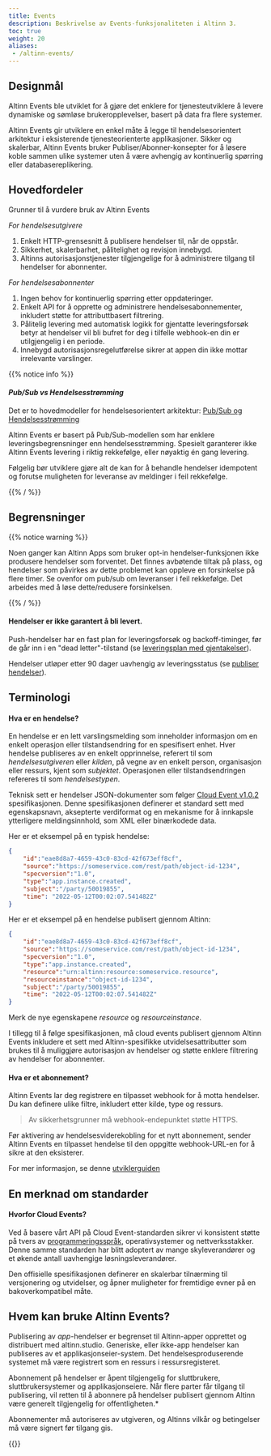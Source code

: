 ```yaml
---
title: Events
description: Beskrivelse av Events-funksjonaliteten i Altinn 3.
toc: true
weight: 20
aliases:
 - /altinn-events/
---
```


## Designmål

Altinn Events ble utviklet for å gjøre det enklere for tjenesteutviklere å levere dynamiske og 
sømløse brukeropplevelser, basert på data fra flere systemer. 

Altinn Events gir utviklere en enkel måte å legge til hendelsesorientert arkitektur i eksisterende 
tjenesteorienterte applikasjoner. Sikker og skalerbar, Altinn Events bruker Publiser/Abonner-konsepter for å 
løsere koble sammen ulike systemer uten å være avhengig av kontinuerlig spørring eller databasereplikering.


## Hovedfordeler

Grunner til å vurdere bruk av Altinn Events

_For hendelsesutgivere_
1. Enkelt HTTP-grensesnitt å publisere hendelser til, når de oppstår. 
2. Sikkerhet, skalerbarhet, pålitelighet og revisjon innebygd.
3. Altinns autorisasjonstjenester tilgjengelige for å administrere tilgang til hendelser for abonnenter.

_For hendelsesabonnenter_
1. Ingen behov for kontinuerlig spørring etter oppdateringer.
2. Enkelt API for å opprette og administrere hendelsesabonnementer, inkludert støtte for attributtbasert filtrering.
3. Pålitelig levering med automatisk logikk for gjentatte leveringsforsøk betyr at hendelser vil bli bufret for deg i tilfelle webhook-en din er utilgjengelig i en periode.
4. Innebygd autorisasjonsregelutførelse sikrer at appen din ikke mottar irrelevante varslinger. 


{{% notice info %}}

#### _Pub/Sub vs Hendelsesstrømming_

Det er to hovedmodeller for hendelsesorientert arkitektur: 
[Pub/Sub og Hendelsesstrømming](https://learn.microsoft.com/en-us/azure/architecture/guide/architecture-styles/event-driven)

Altinn Events er basert på Pub/Sub-modellen som har enklere leveringsbegrensninger enn hendelsesstrømming. 
Spesielt garanterer ikke Altinn Events levering i riktig rekkefølge, eller nøyaktig én gang levering.

Følgelig bør utviklere gjøre alt de kan for å behandle hendelser idempotent og 
forutse muligheten for leveranse av meldinger i feil rekkefølge. 
 
{{% / %}}

## Begrensninger
{{% notice warning %}}

Noen ganger kan Altinn Apps som bruker opt-in hendelser-funksjonen ikke produsere hendelser som forventet.
Det finnes avbøtende tiltak på plass, og hendelser som påvirkes av dette problemet kan oppleve en forsinkelse på flere timer.
Se ovenfor om pub/sub om leveranser i feil rekkefølge. Det arbeides med å løse dette/redusere forsinkelsen.

{{% / %}}

#### Hendelser er ikke garantert å bli levert.

Push-hendelser har en fast plan for leveringsforsøk og backoff-timinger, før de går inn i en "dead letter"-tilstand (se [leveringsplan med gjentakelser](subscribe-to-events/#leveringsplan-med-gjentakelser)).

Hendelser utløper etter 90 dager uavhengig av leveringsstatus (se [publiser hendelser](publish-events/)).



## Terminologi
#### Hva er en hendelse?

En hendelse er en lett varslingsmelding som inneholder informasjon om en enkelt operasjon 
eller tilstandsendring for en spesifisert enhet. Hver hendelse publiseres av en enkelt opprinnelse, referert til
som *hendelsesutgiveren* eller *kilden*, på vegne av en enkelt person, organisasjon eller ressurs, kjent som *subjektet*. 
Operasjonen eller tilstandsendringen refereres til som *hendelsestypen*.

Teknisk sett er hendelser JSON-dokumenter som følger 
[Cloud Event v1.0.2](https://github.com/cloudevents/spec/blob/v1.0.2/cloudevents/spec.md) spesifikasjonen.
Denne spesifikasjonen definerer et standard sett med egenskapsnavn, aksepterte verdiformat og 
en mekanisme for å innkapsle ytterligere meldingsinnhold, som XML eller binærkodede data.

Her er et eksempel på en typisk hendelse:

```json
{
    "id":"eae8d8a7-4659-43c0-83cd-42f673eff8cf",
    "source":"https://someservice.com/rest/path/object-id-1234",
    "specversion":"1.0",
    "type":"app.instance.created",
    "subject":"/party/50019855",
    "time": "2022-05-12T00:02:07.541482Z"
}
```

Her er et eksempel på en hendelse publisert gjennom Altinn: 

```json
{
    "id":"eae8d8a7-4659-43c0-83cd-42f673eff8cf",
    "source":"https://someservice.com/rest/path/object-id-1234",
    "specversion":"1.0",
    "type":"app.instance.created",
    "resource":"urn:altinn:resource:someservice.resource",
    "resourceinstance":"object-id-1234",
    "subject":"/party/50019855",
    "time": "2022-05-12T00:02:07.541482Z"
}
```
Merk de nye egenskapene _resource_ og _resourceinstance_.


I tillegg til å følge spesifikasjonen, må cloud events publisert gjennom Altinn Events inkludere
et sett med Altinn-spesifikke utvidelsesattributter som brukes til å muliggjøre autorisasjon av hendelser 
og støtte enklere filtrering av hendelser for abonnenter. 


#### Hva er et abonnement?

Altinn Events lar deg registrere en tilpasset webhook for å motta hendelser. 
Du kan definere ulike filtre, inkludert etter kilde, type og ressurs.

> Av sikkerhetsgrunner må webhook-endepunktet støtte HTTPS. 

Før aktivering av hendelsesviderekobling for et nytt abonnement, sender Altinn Events en tilpasset hendelse til den oppgitte webhook-URL-en for å sikre at den eksisterer. 

For mer informasjon, se denne [utviklerguiden](./subscribe-to-events/developer-guides/setup-subscription/)

## En merknad om standarder

#### Hvorfor Cloud Events?

Ved å basere vårt API på Cloud Event-standarden sikrer vi konsistent støtte på tvers av [programmeringsspråk](https://github.com/cloudevents/spec#sdks), operativsystemer og nettverksstakker. 
Denne samme standarden har blitt adoptert av mange skyleverandører og et økende antall uavhengige løsningsleverandører. 

Den offisielle spesifikasjonen definerer en skalerbar tilnærming til versjonering og utvidelser, og åpner muligheter for fremtidige evner på en bakoverkompatibel måte.

## Hvem kan bruke Altinn Events?

Publisering av _app_-hendelser er begrenset til Altinn-apper opprettet og distribuert med altinn.studio. Generiske, eller ikke-app hendelser kan publiseres av et applikasjonseier-system. Det hendelsesproduserende systemet må være registrert som en ressurs i ressursregisteret.

Abonnement på hendelser er åpent tilgjengelig for sluttbrukere, sluttbrukersystemer og applikasjonseiere. 
Når flere parter får tilgang til publisering, vil retten til å abonnere på hendelser publisert gjennom Altinn
være generelt tilgjengelig for offentligheten.*

Abonnementer må autoriseres av utgiveren, og Altinns vilkår og betingelser må være 
signert før tilgang gis. 

{{<children />}}